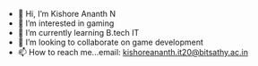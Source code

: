 - 👋 Hi, I’m Kishore Ananth N
- 👀 I’m interested in gaming
- 🌱 I’m currently learning B.tech IT
- 💞️ I’m looking to collaborate on game development
- 📫 How to reach me...email: kishoreananth.it20@bitsathy.ac.in

<!---
KishoreAnanth18/KishoreAnanth18 is a ✨ special ✨ repository because its `README.md` (this file) appears on your GitHub profile.
You can click the Preview link to take a look at your changes.
--->
